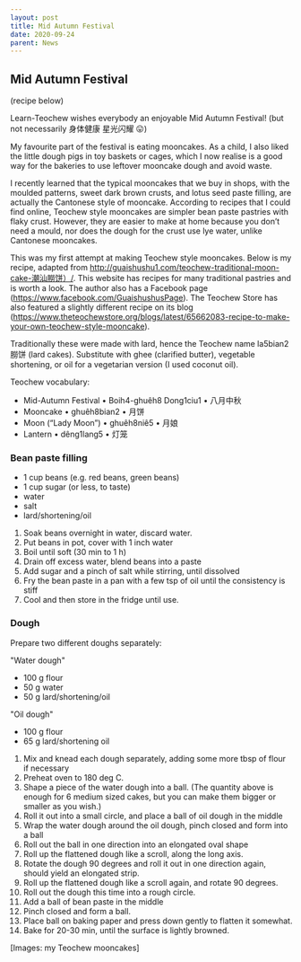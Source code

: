 ```yaml
---
layout: post
title: Mid Autumn Festival
date: 2020-09-24
parent: News
---
```


## Mid Autumn Festival

(recipe below)

Learn-Teochew wishes everybody an enjoyable Mid Autumn Festival! (but not necessarily 身体健康 星光闪耀 😛)

My favourite part of the festival is eating mooncakes. As a child, I also liked the little dough pigs in toy baskets or cages, which I now realise is a good way for the bakeries to use leftover mooncake dough and avoid waste.

I recently learned that the typical mooncakes that we buy in shops, with the moulded patterns, sweet dark brown crusts, and lotus seed paste filling, are actually the Cantonese style of mooncake. According to recipes that I could find online, Teochew style mooncakes are simpler bean paste pastries with flaky crust. However, they are easier to make at home because you don’t need a mould, nor does the dough for the crust use lye water, unlike Cantonese mooncakes.

This was my first attempt at making Teochew style mooncakes. Below is my recipe, adapted from http://guaishushu1.com/teochew-traditional-moon-cake-潮汕朥饼）/. This website has recipes for many traditional pastries and is worth a look. The author also has a Facebook page (https://www.facebook.com/GuaishushusPage). The Teochew Store has also featured a slightly different recipe on its blog (https://www.theteochewstore.org/blogs/latest/65662083-recipe-to-make-your-own-teochew-style-mooncake).

Traditionally these were made with lard, hence the Teochew name la5bian2 朥饼 (lard cakes). Substitute with ghee (clarified butter), vegetable shortening, or oil for a vegetarian version (I used coconut oil).

Teochew vocabulary:
 * Mid-Autumn Festival • Boih4-ghuêh8 Dong1ciu1 • 八月中秋
 * Mooncake • ghuêh8bian2 • 月饼
 * Moon (“Lady Moon”) • ghuêh8niê5 • 月娘
 * Lantern • dêng1lang5 • 灯笼


### Bean paste filling

 * 1 cup beans (e.g. red beans, green beans)
 * 1 cup sugar (or less, to taste)
 * water
 * salt
 * lard/shortening/oil

1. Soak beans overnight in water, discard water.
1. Put beans in pot, cover with 1 inch water
1. Boil until soft (30 min to 1 h)
1. Drain off excess water, blend beans into a paste
1. Add sugar and a pinch of salt while stirring, until dissolved
1. Fry the bean paste in a pan with a few tsp of oil until the consistency is stiff
1. Cool and then store in the fridge until use.

### Dough

Prepare two different doughs separately:

"Water dough"
 * 100 g flour
 * 50 g water
 * 50 g lard/shortening/oil

"Oil dough"
 * 100 g flour
 * 65 g lard/shortening oil

1. Mix and knead each dough separately, adding some more tbsp of flour if necessary
1. Preheat oven to 180 deg C.
1. Shape a piece of the water dough into a ball. (The quantity above is enough for 6 medium sized cakes, but you can make them bigger or smaller as you wish.)
1. Roll it out into a small circle, and place a ball of oil dough in the middle
1. Wrap the water dough around the oil dough, pinch closed and form into a ball
1. Roll out the ball in one direction into an elongated oval shape
1. Roll up the flattened dough like a scroll, along the long axis.
1. Rotate the dough 90 degrees and roll it out in one direction again, should yield an elongated strip.
1. Roll up the flattened dough like a scroll again, and rotate 90 degrees.
1. Roll out the dough this time into a rough circle.
1. Add a ball of bean paste in the middle
1. Pinch closed and form a ball.
1. Place ball on baking paper and press down gently to flatten it somewhat.
1. Bake for 20-30 min, until the surface is lightly browned.

[Images: my Teochew mooncakes]
